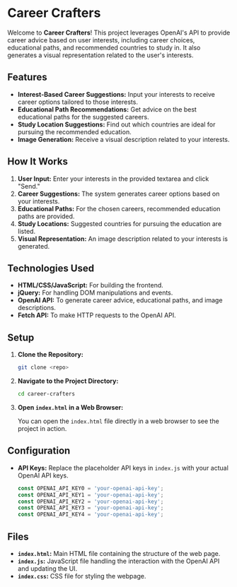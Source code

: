# Career Crafters

Welcome to **Career Crafters**! This project leverages OpenAI's API to provide career advice based on user interests, including career choices, educational paths, and recommended countries to study in. It also generates a visual representation related to the user's interests.

## Features

- **Interest-Based Career Suggestions:** Input your interests to receive career options tailored to those interests.
- **Educational Path Recommendations:** Get advice on the best educational paths for the suggested careers.
- **Study Location Suggestions:** Find out which countries are ideal for pursuing the recommended education.
- **Image Generation:** Receive a visual description related to your interests.

## How It Works

1. **User Input:** Enter your interests in the provided textarea and click "Send."
2. **Career Suggestions:** The system generates career options based on your interests.
3. **Educational Paths:** For the chosen careers, recommended education paths are provided.
4. **Study Locations:** Suggested countries for pursuing the education are listed.
5. **Visual Representation:** An image description related to your interests is generated.

## Technologies Used

- **HTML/CSS/JavaScript:** For building the frontend.
- **jQuery:** For handling DOM manipulations and events.
- **OpenAI API:** To generate career advice, educational paths, and image descriptions.
- **Fetch API:** To make HTTP requests to the OpenAI API.

## Setup

1. **Clone the Repository:**

    ```bash
    git clone <repo>
    ```

2. **Navigate to the Project Directory:**

    ```bash
    cd career-crafters
    ```

3. **Open `index.html` in a Web Browser:**

    You can open the `index.html` file directly in a web browser to see the project in action.

## Configuration

- **API Keys:** Replace the placeholder API keys in `index.js` with your actual OpenAI API keys.

    ```javascript
    const OPENAI_API_KEY0 = 'your-openai-api-key';
    const OPENAI_API_KEY1 = 'your-openai-api-key';
    const OPENAI_API_KEY2 = 'your-openai-api-key';
    const OPENAI_API_KEY3 = 'your-openai-api-key';
    const OPENAI_API_KEY4 = 'your-openai-api-key';
    ```

## Files

- **`index.html`:** Main HTML file containing the structure of the web page.
- **`index.js`:** JavaScript file handling the interaction with the OpenAI API and updating the UI.
- **`index.css`:** CSS file for styling the webpage.
